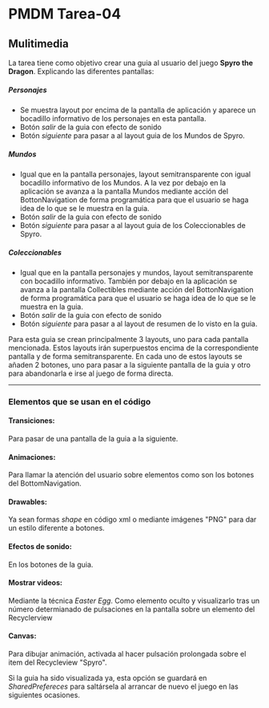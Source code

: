 # PMDM Tarea-04
## Mulitimedia

La tarea tiene como objetivo crear una guia al usuario del juego **Spyro the Dragon**. Explicando las diferentes 
pantallas:

 ##### Personajes
- Se muestra layout por encima de la pantalla de aplicación y aparece un bocadillo informativo de los personajes en esta pantalla.
- Botón _salir_ de la guia con efecto de sonido
- Botón _siguiente_ para pasar a al layout guia de los Mundos de Spyro.
           
##### Mundos
- Igual que en la pantalla personajes, layout semitransparente con igual bocadillo informativo de los Mundos. A la vez por debajo en la aplicación se avanza a la pantalla Mundos mediante acción del BottonNavigation de forma programática para que el usuario se haga idea de lo que se le muestra en la guia.
- Botón _salir_ de la guia con efecto de sonido
- Botón _siguiente_ para pasar a al layout guia de los Coleccionables de Spyro.
           

##### Coleccionables
- Igual que en la pantalla personajes y mundos, layout semitransparente con bocadillo informativo. También por debajo en la aplicación se avanza a la pantalla Collectibles mediante acción del BottonNavigation de forma programática para que el usuario se haga idea de lo que se le muestra en la guia.
- Botón _salir_ de la guia con efecto de sonido
- Botón _siguiente_ para pasar a al layout de resumen de lo visto en la guia.
           

Para esta guia se crean principalmente 3 layouts, uno para cada pantalla mencionada. Estos layouts irán superpuestos
encima de la correspondiente pantalla y de forma semitransparente. En cada uno de estos layouts se añaden 2 botones, 
uno para pasar a la siguiente pantalla de la guia y otro para abandonarla e irse al juego de forma directa.

***
### Elementos que se usan en el código

#### __Transiciones:__ 
Para pasar de una pantalla de la guia a la siguiente.

#### __Animaciones:__ 
Para llamar la atención del usuario sobre elementos como son los botones del BottomNavigation.

#### __Drawables:__ 
Ya sean formas _shape_ en código xml o mediante imágenes "PNG" para dar un estilo diferente a botones.

#### __Efectos de sonido:__
En los botones de la guia.

#### __Mostrar videos:__ 
Mediante la técnica _Easter Egg_. Como elemento oculto y visualizarlo tras un número determianado de pulsaciones en la pantalla sobre un elemento del Recyclerview
  
#### __Canvas:__ 
Para dibujar animación, activada al hacer pulsación prolongada sobre el item del Recycleview "Spyro".


Si la guia ha sido visualizada ya, esta opción se guardará en *SharedPrefereces* para saltársela al arrancar de nuevo el juego en las siguientes ocasiones.


